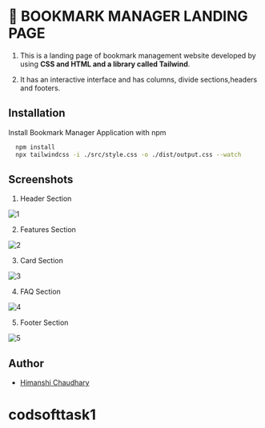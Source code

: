 
# 🔖 BOOKMARK MANAGER LANDING PAGE

1) This is a landing page of bookmark management website developed by using **CSS and HTML and a library called Tailwind**.

2) It has an interactive interface and has columns, divide sections,headers and footers.


## Installation

Install Bookmark Manager Application with npm

```bash
  npm install 
  npx tailwindcss -i ./src/style.css -o ./dist/output.css --watch
```
    
## Screenshots


1)  Header Section 

![1](https://github.com/coder-himanshi/CODESOFT-TASK-1-LANDING-PAGE/assets/91421022/8c9a36ed-1043-4118-abde-8a56fcdc77ba)

2) Features Section

![2](https://github.com/coder-himanshi/CODESOFT-TASK-1-LANDING-PAGE/assets/91421022/416e85e0-0982-4cf2-b6c5-f30419c45fbf)

3) Card Section

![3](https://github.com/coder-himanshi/CODESOFT-TASK-1-LANDING-PAGE/assets/91421022/31b5c382-29c9-4f35-9f5f-8fed5c9f5a88)

4) FAQ Section

![4](https://github.com/coder-himanshi/CODESOFT-TASK-1-LANDING-PAGE/assets/91421022/2b3dd725-e651-4ada-86fb-3bce4205317d)


5) Footer Section 

![5](https://github.com/coder-himanshi/CODESOFT-TASK-1-LANDING-PAGE/assets/91421022/2089cc06-a45f-452e-946d-e951c09ec1c0)



## Author

- [Himanshi Chaudhary](https://github.com/Himanshi00123)

# codsofttask1
